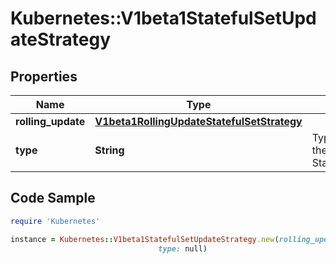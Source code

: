 # Kubernetes::V1beta1StatefulSetUpdateStrategy

## Properties

Name | Type | Description | Notes
------------ | ------------- | ------------- | -------------
**rolling_update** | [**V1beta1RollingUpdateStatefulSetStrategy**](V1beta1RollingUpdateStatefulSetStrategy.md) |  | [optional] 
**type** | **String** | Type indicates the type of the StatefulSetUpdateStrategy. | [optional] 

## Code Sample

```ruby
require 'Kubernetes'

instance = Kubernetes::V1beta1StatefulSetUpdateStrategy.new(rolling_update: null,
                                 type: null)
```


